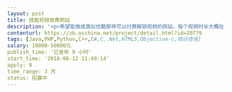 ```yaml
---                
layout: post       
title: 技能视频收费网站           
description: '<p>希望能做成类似优酷那样可以付费解锁视频的网站，每个视频时长大概在15-30分钟。需要支持后台可上 传视频；视频防盗防拦截下载；能预留一些广告位置；能加入付费下载附件和类似网购页面的展示商品 介绍商品属性和在线支付的功能。当然网页也要将为时尚，不能太简陋了。预算部分如果不够可以再详细谈谈。</p>'     
contenturl: https://zb.oschina.net/project/detail.html?id=20779      
tags: [Java,PHP,Python,C++,C#,C,.Net,HTML5,Objective-c,培训咨询]            
salary: 10000-50000元          
publish_time: '已发布 9 小时'         
start_time: '2018-06-12 11:49:14'           
apply: 9                   
time_range: 3 月              
status: 招募中                  
---                 
```

